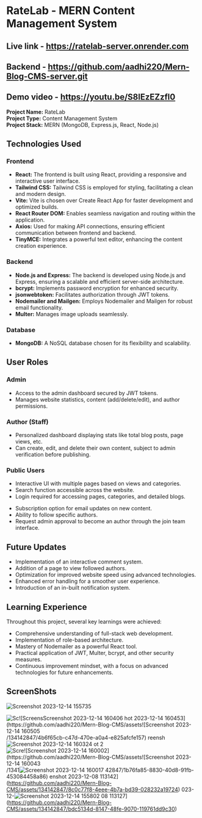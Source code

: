 # RateLab - MERN Content Management System

## Live link   - https://ratelab-server.onrender.com

## Backend    - https://github.com/aadhi220/Mern-Blog-CMS-server.git
## Demo video    - https://youtu.be/S8lEzEZzfl0

**Project Name:** RateLab  
**Project Type:** Content Management System  
**Project Stack:** MERN (MongoDB, Express.js, React, Node.js)



## Technologies Used

### Frontend

- **React:** The frontend is built using React, providing a responsive and interactive user interface.
- **Tailwind CSS:** Tailwind CSS is employed for styling, facilitating a clean and modern design.
- **Vite:** Vite is chosen over Create React App for faster development and optimized builds.
- **React Router DOM:** Enables seamless navigation and routing within the application.
- **Axios:** Used for making API connections, ensuring efficient communication between frontend and backend.
- **TinyMCE:** Integrates a powerful text editor, enhancing the content creation experience.

### Backend

- **Node.js and Express:** The backend is developed using Node.js and Express, ensuring a scalable and efficient server-side architecture.
- **bcrypt:** Implements password encryption for enhanced security.
- **jsonwebtoken:** Facilitates authorization through JWT tokens.
- **Nodemailer and Mailgen:** Employs Nodemailer and Mailgen for robust email functionality.
- **Multer:** Manages image uploads seamlessly.

### Database

- **MongoDB:** A NoSQL database chosen for its flexibility and scalability.

## User Roles

### Admin

- Access to the admin dashboard secured by JWT tokens.
- Manages website statistics, content (add/delete/edit), and author permissions.

### Author (Staff)

- Personalized dashboard displaying stats like total blog posts, page views, etc.
- Can create, edit, and delete their own content, subject to admin verification before publishing.

### Public Users

- Interactive UI with multiple pages based on views and categories.
- Search function accessible across the website.
- Login required for accessing pages, categories, and detailed blogs.
<!-- - Registration includes a forgot password feature via Nodemailer. -->
- Subscription option for email updates on new content.
- Ability to follow specific authors.
- Request admin approval to become an author through the join team interface.

## Future Updates

- Implementation of an interactive comment system.
- Addition of a page to view followed authors.
- Optimization for improved website speed using advanced technologies.
- Enhanced error handling for a smoother user experience.
- Introduction of an in-built notification system.

## Learning Experience

Throughout this project, several key learnings were achieved:

- Comprehensive understanding of full-stack web development.
- Implementation of role-based architecture.
- Mastery of Nodemailer as a powerful React tool.
- Practical application of JWT, Multer, bcrypt, and other security measures.
- Continuous improvement mindset, with a focus on advanced technologies for future enhancements.

## ScreenShots 
![Screenshot 2023-12-14 155735](https://github.com/aadhi220/Mern-Blog-CMS/assets/134142847/d13c3e5e-6946-47bd-9a3d-f0aac06f51ad)

![Sc![Screens![Screenshot 2023-12-14 160406](https://github.com/aadhi220/Mern-Blog-CMS/assets/134142847/3a9657e8-3a8f-4e46-bb57-6913cfe09e85)
hot 2023-12-14 160453](https://github.com/aadhi220/Mern-Blog-CMS/assets![Screenshot 2023-12-14 160505](https://github.com/aadhi220/Mern-Blog-CMS/assets/134142847/9c55a8f5-2757-41c5-92f8-5a168d071dce)
/134142847/4b6f65cb-c47d-470e-a0a4-e825afcfe157)
reensh![Screenshot 2023-12-14 160324](https://github.com/aadhi220/Mern-Blog-CMS/assets/134142847/6d03c270-b7e5-4aeb-ac1e-ec45afc95e67)
ot 2![Scre![Screenshot 2023-12-14 160002](https://github.com/aadhi220/Mern-Blog-CMS/assets![Screenshot 2023-12-14 160043](https://github.com/aadhi220/Mern-Blog-CMS/assets/134142847/8d15606f-ceaf-4409-9ca1-bba2bf20263c)
/1341![Screenshot 2023-12-14 160017](https://github.com/aadhi220/Mern-Blog-CMS/assets/134142847/9e090993-858c-404d-a43a-8d561a12896a)
42847/1b76fa85-8830-40d8-91fb-453084458a86)
enshot 2023-12-08 113142](https://github.com/aadhi220/Mern-Blog-CMS/assets/134142847/8c0c77f8-4eee-4b7a-bd39-028232a19724)
023-12-![Screenshot 2023-12-14 155802](https://github.com/aadhi220/Mern-Blog-CMS/assets/134142847/c6907ea1-6496-4286-9c84-f6f93c720813)
08 113127](https://github.com/aadhi220/Mern-Blog-CMS/assets/134142847/bdc5134d-8147-48fe-9070-119761dd9c30)




